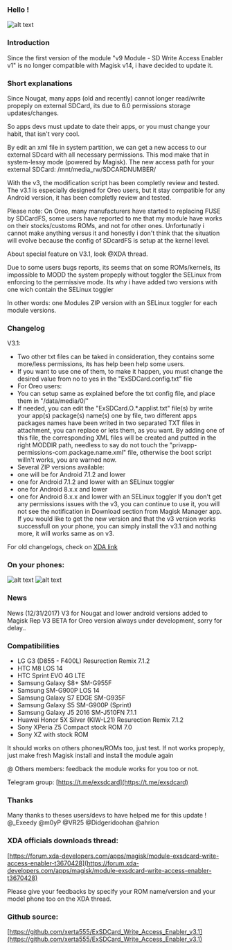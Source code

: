 ### Hello !

![alt text](https://img11.hostingpics.net/pics/401005microsdcardicon66397.png "Logo ExSDCard")


### Introduction
Since the first version of the module "v9 Module - SD Write Access Enabler v1" is no longer compatible with Magisk v14, i have decided to update it.


### Short explanations
Since Nougat, many apps (old and recently) cannot longer read/write propeply on external SDCard, its due to 6.0 permissions storage updates/changes.

So apps devs must update to date their apps, or you must change your habit, that isn't very cool.

By edit an xml file in system partition, we can get a new access to our external SDcard with all necessary permissions.
This mod make that in system-lessy mode (powered by Magisk).
The new access path for your external SDCard: /mnt/media_rw/SDCARDNUMBER/

With the v3, the modification script has been completly review and tested.
The v3.1 is especially designed for Oreo users, but it stay compatible for any Android version, it has been completly review and tested.

Please note: On Oreo, many manufacturers have started to replacing FUSE by SDCardFS, some users have reported to me that my module have works on their stocks/customs ROMs, and not for other ones.
Unfortunatly i cannot make anything versus it and honestly i don't think that the situation will evolve because the config of SDcardFS is setup at the kernel level.

About special feature on V3.1, look @XDA thread.

Due to some users bugs reports, its seems that on some ROMs/kernels, its impossible to MODD the system propeply without toggler the SELinux from enforcing to the permissive mode.
Its why i have added two versions with one wich contain the SELinux toggler

In other words: one Modules ZIP version with an SELinux toggler for each module versions.

### Changelog
V3.1:
- Two other txt files can be taked in consideration, they contains some more/less permissions, its has help been help some users.
- If you want to use one of them, to make it happen, you must change the desired value from no to yes in the "ExSDCard.config.txt" file
- For Oreo users:
- You can setup same as explained before the txt config file, and place them in "/data/media/0/"
- If needed, you can edit the "ExSDCard.O.*.applist.txt" file(s) by write your app(s) package(s) name(s) one by file, two different apps packages names have been writed in two separated TXT files in attachment, you can replace or lets them, as you want. By adding one of this file, the corresponding XML files will be created and putted in the right MODDIR path, needless to say do not touch the "privapp-permissions-com.package.name.xml" file, otherwise the boot script willn't works, you are warned now.
- Several ZIP versions available:
- one will be for Android 7.1.2 and lower
- one for Android 7.1.2 and lower with an SELinux toggler
- one for Android 8.x.x and lower
- one for Android 8.x.x and lower with an SELinux toggler
If you don't get any permissions issues with the v3, you can continue to use it, you will not see the notification in Download section from Magisk Manager app.
If you would like to get the new version and that the v3 version works successfull on your phone, you can simply install the v3.1 and nothing more, it will works same as on v3.

For old changelogs, check on [XDA link](https://forum.xda-developers.com/apps/magisk/module-exsdcard-write-access-enabler-t3670428)


### On your phones:
![alt text](https://img11.hostingpics.net/pics/435669Screenshot20171008172017.png "SCR_Onyourphone1")
![alt text](https://img11.hostingpics.net/pics/944605Screenshot20170909143851.png "SCR_Onyourphone2")


### News
News (12/31/2017)
V3 for Nougat and lower android versions added to Magisk Rep
V3 BETA for Oreo version always under development, sorry for delay..

### Compatibilities

- LG G3 (D855 - F400L) Resurection Remix 7.1.2
- HTC M8 LOS 14
- HTC Sprint EVO 4G LTE
- Samsung Galaxy S8+ SM-G955F
- Samsung SM-G900P LOS 14
- Samsung Galaxy S7 EDGE SM-G935F
- Samsung Galaxy S5 SM-G900P (Sprint)
- Samsung Galaxy J5 2016 SM-J510FN 7.1.1
- Huawei Honor 5X Silver (KIW-L21) Resurection Remix 7.1.2
- Sony XPeria Z5 Compact stock ROM 7.0
- Sony XZ with stock ROM


It should works on others phones/ROMs too, just test.
If not works propeply, just make fresh Magisk install and install the module again

@ Others members: feedback the module works for you too or not.

Telegram group: [https://t.me/exsdcard](https://t.me/exsdcard)

### Thanks
Many thanks to theses users/devs to have helped me for this update !
@_Exeedy
@m0yP
@VR25
@Didgeridoohan
@ahrion


### XDA officials downloads thread:
[https://forum.xda-developers.com/apps/magisk/module-exsdcard-write-access-enabler-t3670428](https://forum.xda-developers.com/apps/magisk/module-exsdcard-write-access-enabler-t3670428)


Please give your feedbacks by specify your ROM name/version and your model phone too on the XDA thread.


### Github source: <br />
[https://github.com/xerta555/ExSDCard_Write_Access_Enabler_v3.1](https://github.com/xerta555/ExSDCard_Write_Access_Enabler_v3.1)
